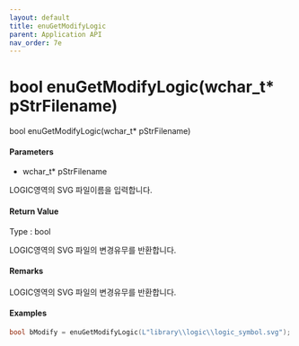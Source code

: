 ```yaml
---
layout: default
title: enuGetModifyLogic
parent: Application API
nav_order: 7e
---
```

# bool enuGetModifyLogic\(wchar\_t\* pStrFilename\)

bool enuGetModifyLogic\(wchar\_t\* pStrFilename\)

#### Parameters

* wchar\_t\* pStrFilename

LOGIC영역의 SVG 파일이름을 입력합니다.

#### Return Value

Type : bool

LOGIC영역의 SVG 파일의 변경유무를 반환합니다.

#### Remarks

LOGIC영역의 SVG 파일의 변경유무를 반환합니다.

#### Examples

```cpp
bool bModify = enuGetModifyLogic(L"library\\logic\\logic_symbol.svg");
```




